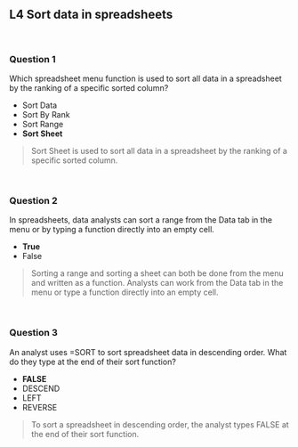 ## L4 Sort data in spreadsheets

&nbsp;

### Question 1

Which spreadsheet menu function is used to sort all data in a spreadsheet by the ranking of a specific sorted column?

* Sort Data
* Sort By Rank
* Sort Range 
* **Sort Sheet**

> Sort Sheet is used to sort all data in a spreadsheet by the ranking of a specific sorted column.

&nbsp;

### Question 2

In spreadsheets, data analysts can sort a range from the Data tab in the menu or by typing a function directly into an empty cell.

* **True**
* False

> Sorting a range and sorting a sheet can both be done from the menu and written as a function. Analysts can work from the Data tab in the menu or type a function directly into an empty cell.

&nbsp;

### Question 3

An analyst uses =SORT to sort spreadsheet data in descending order. What do they type at the end of their sort function?

* **FALSE**
* DESCEND
* LEFT
* REVERSE

> To sort a spreadsheet in descending order, the analyst types FALSE at the end of their sort function. 
